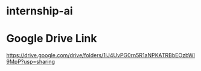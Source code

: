 # internship-ai


# Google Drive Link
https://drive.google.com/drive/folders/1iJ4UvPG0rn5R1aNPKATRBbEOzbWI9MpP?usp=sharing
